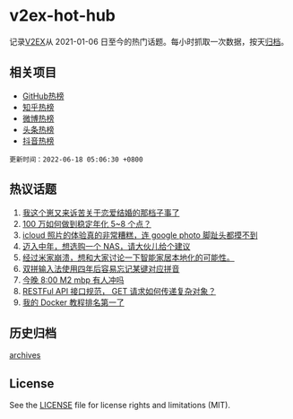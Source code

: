 # v2ex-hot-hub

 记录[V2EX](https://www.v2ex.com/)从 2021-01-06 日至今的热门话题。每小时抓取一次数据，按天[归档](archives)。
 
 ## 相关项目

- [GitHub热榜](https://github.com/lonnyzhang423/github-hot-hub)
- [知乎热榜](https://github.com/lonnyzhang423/zhihu-hot-hub)
- [微博热榜](https://github.com/lonnyzhang423/weibo-hot-hub)
- [头条热榜](https://github.com/lonnyzhang423/toutiao-hot-hub)
- [抖音热榜](https://github.com/lonnyzhang423/douyin-hot-hub)


 `更新时间：2022-06-18 05:06:30 +0800`

## 热议话题

1. [我这个崽又来诉苦关于恋爱结婚的那档子事了](https://www.v2ex.com/t/860292)
1. [100 万如何做到稳定年化 5~8 个点？](https://www.v2ex.com/t/860226)
1. [icloud 照片的体验真的非常糟糕，连 google photo 脚趾头都摸不到](https://www.v2ex.com/t/860191)
1. [迈入中年，想选购一个 NAS，请大伙儿给个建议](https://www.v2ex.com/t/860224)
1. [经过米家崩溃，想和大家讨论一下智能家居本地化的可能性。](https://www.v2ex.com/t/860266)
1. [双拼输入法使用四年后容易忘记某键对应拼音](https://www.v2ex.com/t/860256)
1. [今晚 8:00 M2 mbp 有人冲吗](https://www.v2ex.com/t/860213)
1. [RESTFul API 接口规范， GET 请求如何传递复杂对象？](https://www.v2ex.com/t/860356)
1. [我的 Docker 教程排名第一了](https://www.v2ex.com/t/860243)

## 历史归档

[archives](archives)

## License

See the [LICENSE](LICENSE) file for license rights and limitations (MIT).
